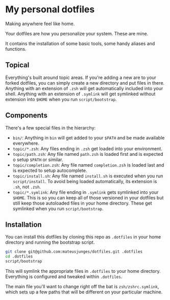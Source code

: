 # My personal dotfiles
Making anywhere feel like home.

Your dotfiles are how you personalize your system. These are mine.

It contains the installation of some basic tools, some handy aliases and functions.

## Topical
Everything's built around topic areas. If you're adding a new are to your forked dotfiles, you can simply create a new directory 
and put files in there. Anything with an extension of `.zsh` will get automatically included into your shell. Anything with an 
extension of `.symlink` will get symlinked without extension into `$HOME` when you run `script/bootstrap`.

## Components
There's a few special files in the hierarchy:

- `bin/`: Anything in `bin` will get added to your `$PATH` and be made available everywhere.
- `topic/*.zsh`: Any files ending in `.zsh` get loaded into your environment.
- `topic/path.zsh`: Any file named `path.zsh` is loaded first and is expected o setup `$PATH` or similar.
- `topic/completion.zsh`: Any file named `completion.zsh` is loaded last and is expected to setup autocomplete.
- `topic/install.sh`: Any file named `install.sh` is executed when you run `script/install`. To avoid being loaded automatically, its 
extension is `.sh`, not `.zsh`.
- `topic/*.symlink`: Any file ending in `.symlink` gets symlinked into your `$HOME`. This is so you can keep all of those versioned
in your dotfiles but still keep those autoloaded files in your home directory. These get symlinked when you run `script/bootstrap`.
  
## Installation

You can install this dotfiles by cloning this repo as `.dotfiles` in your home directory and running the bootstrap script.

```bash
git clone git@github.com:mateusjunges/dotfiles.git .dotfiles
cd .dotfiles
script/bootstrap
```

This will symlink the appropriate files in `.dotfiles` to your home directory. Everything is configured and tweaked within `.dotfiles`.

The main file you'll want to change right off the bat is `zsh/zshrc.symlink`, which sets up a few paths that will be different on your particular machine.

